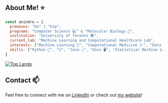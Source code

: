 ## About Me! ⭐
```javascript
const anindro = {
  pronouns: "he" | "him",
  programs: "Computer Science 💻" & "Molecular Biology 🧬",
  institution: "University of Toronto 📚",
  current_lab: "Machine Learning and Computational Healthcare Lab",
  interests: ["Machine Learning 🤖", "Computational Medicine 🩺", "Data Science 🗃️", "Software Development ⌨️"],
  skills: ["Python 🐍", "C", "Java ☕", "Unix 🖥️", "Statistical Machine Learning 📈", "Deep Learning 🧠", "Causal Inference 🕸️"],
}
```
[![Top Langs](https://github-readme-stats.vercel.app/api/top-langs/?username=AB20CS&layout=compact)](https://github.com/AB20CS/github-readme-stats)

## Contact 📫
Feel free to connect with me on [LinkedIn](https://www.linkedin.com/in/anindro/) or check out [my website](https://bit.ly/AB20CS)!
